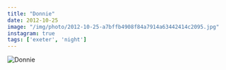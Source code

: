 ```yaml
---
title: "Donnie"
date: 2012-10-25
image: "/img/photo/2012-10-25-a7bffb4908f84a7914a63442414c2095.jpg"
instagram: true
tags: ['exeter', 'night']
---
```


![Donnie](/img/photo/2012-10-25-a7bffb4908f84a7914a63442414c2095.jpg)
